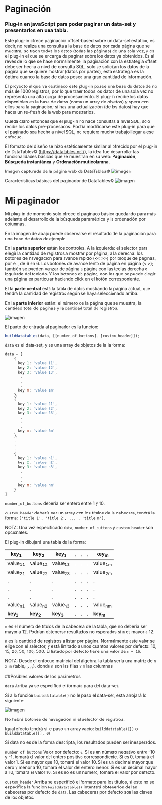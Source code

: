 # Paginación

### Plug-in en javaScript para poder paginar un data-set y presentarlos en una tabla.

Este plug-in ofrece paginación offset-based sobre un data-set estático, es decir, no realiza una consulta a la base de datos por cada página que se muestra, se traen todos los datos (todas las páginas) de una sola vez, y es el plug-in el que se encarga de paginar sobre los datos ya obtenidos. Es al revés de lo que se hace normalmente, la paginación con la estrategia offset debe ser hecha a nivel de consulta SQL, solo se solicitan los datos de la página que se quiere mostrar (datos por partes), esta estrategia es la óptima cuando la base de datos posee una gran cantidad de información.

El proyecto al que va destinado este plug-in posee una base de datos de no más de 1000 registros, por lo que traer todos los datos de una sola vez no representa una alta carga de procesamiento. El plug-in recibe los datos disponibles en la base de datos (como un array de objetos) y opera con ellos para la paginación; si hay una actualización (de los datos) hay que hacer un re-fresh de la web para mostrarlos.

Queda claro entonces que el plug-in no hace consultas a nivel SQL, solo recibe los datos pre-procesados. Podría modificarse este plug-in para que el paginado sea hecho a nivel SQL, no requiere mucho trabajo llegar a ese enfoque.

El formato del diseño se hizo estéticamente similar al ofrecido por el plug-in de DataTables© (https://datatables.net/), la idea fue desarrollar las funcionalidades básicas que se muestran en su web: **Paginación**, **Búsqueda instantánea** y **Ordenación muticolumna**.

Imagen capturada de la página web de DataTables©
![imagen](https://user-images.githubusercontent.com/51080618/188278866-4b421521-7c49-42b1-8462-20bb70597556.png)

Características básicas del paginador de DataTables©
![imagen](https://user-images.githubusercontent.com/51080618/188278634-9b507515-b5ff-42b1-8331-af2d8f0803cc.png)

# Mi paginador
Mi plug-in de momento solo ofrece el paginado básico quedando para más adelante el desarrollo de la búsqueda paramétrica y la ordenación por columnas.

En la imagen de abajo puede observarse el resultado de la paginación para una base de datos de ejemplo.

En la **parte superior** están los controles. A la izquierda: el selector para elegir la cantidad de registros a mostrar por página, a la derecha: los botones de navegación para avance rápido (<<  >>) por bloque de páginas, por ej., de 6 en 6. Los botones de avance lento de página en página (<  >); también se pueden vanzar de página a página con las teclas derecha e izquierda del teclado. Y los botones de página, con los que se puede elegir una página en particular haciendo click en el botón corresponiente.

El la **parte central** está la tabla de datos mostrando la página actual, que tendrá la cantidad de registros según se haya seleccionado arriba. 

En la **parte inferior** están: el número de la página que se muestra, la cantidad total de páginas y la cantidad total de registros.

![imagen](https://user-images.githubusercontent.com/51080618/188276244-87cf15dd-06a3-42ed-9c70-3c1701df96e2.png)

El punto de entrada al paginador es la funcion:
```javascript 
builddatatables(data, [[number_of_buttons], [custom_header]]);
```
`data` es el data-set, y es una array de objetos de la la forma:
```javascript
data = [
    {
      key 1: 'value 11',
      key 2: 'value 12',
      key 3: 'value 13',
       .
       .
       .
      key m: 'value 1m'
    },
    {
      key 1: 'value 21',
      key 2: 'value 22',
      key 3: 'value 23',
       .
       .
       .
      key m: 'value 2m'
    },
    .
    .
    .
    {
      key 1: 'value n1',
      key 2: 'value n2',
      key 3: 'value n3',
       .
       .
       .
      key m: 'value nm'
    }   
]
```
`number_of_buttons` debería ser entero entre 1 y 10.

`custom_header` debería ser un array con los títulos de la cabecera, tendrá la forma: `['title 1', 'title 2', ... , 'title m']`.

NOTA: Una vez especificado `data`, `number_of_buttons` y `custom_header` son opcionales.

El plug-in dibujará una tabla de la forma:
 
 |  key<sub>1</sub>   |  key<sub>2</sub>   |  key<sub>3</sub>   |.|.|.|  key<sub>m</sub>   |
 |---------|---------|---------|-|-|-|---------|
 | value<sub>11</sub> | value<sub>12</sub> | value<sub>13</sub> |.|.|.| value<sub>1m</sub> |
 | value<sub>21</sub> | value<sub>22</sub> | value<sub>23</sub> |.|.|.| value<sub>2m</sub> |
 |    .    |    .    |    .    |.|.|.|    .    |
 |    .    |    .    |    .    |.|.|.|    .    |
 |    .    |    .    |    .    |.|.|.|    .    |
 | value<sub>n1</sub> | value<sub>n2</sub> | value<sub>n3</sub> |.|.|.| value<sub>nm</sub> |
 |  **key<sub>1</sub>**   |  **key<sub>2</sub>**   |  **key<sub>3</sub>**   |.|.|.|  **key<sub>m</sub>**   |

`m` es el número de títulos de la cabecera de la tabla, que no debería ser mayor a 12. Podrían obtenerse resultados no esperados si `m` es mayor a 12.

`n` es la cantidad de registros a listar por página. Normalmente este valor se elige con el selector, y está limitado a unos cuantos valores por defecto: 10, 15, 20, 50, 100, 500. El listado por defecto tiene una valor de `n = 10`.

NOTA: Desde el enfoque matricial del álgebra, la tabla sería una matriz de `n x m` (table<sub>n x m</sub>), donde `n` son las filas y `m` las columnas.

##Posibles valores de los parámetros

`data`
Arriba ya se especificó el formato para del data-set.

Si a la función `builddatatable()` no le paso el data-set, esta arrojará lo siguiente:

![imagen](https://user-images.githubusercontent.com/51080618/188292340-f026cba8-7a4c-4432-a8aa-3b2060f2b4f7.png)

No habrá botones de navegación ni el selector de registros.

Igual efecto tendrá si le paso un array vacío: `builddatatable([])` o `builddatatable([], 0)`

Si data no es de la forma descripta, los resultados pueden ser inesperados.

`number_of_buttons`
Valor por defecto: `6`.
Si es un número negativo entre -10 y -1, tomará el valor del entero positivo correspondiente.
Si es 0, tomará el valor 1.
Si es mayor que 10, tomará el valor 10.
Si es un decimal mayor que cero y menor a 10, tomará el valor del entero menor.
Si es un decimal mayor a 10, tomará el valor 10.
Si es no es un número, tomará el valor por defecto.

`custom_header`
Arriba se especificó el formato para los títulos, si este no se especifica la funcion `builddatatable()` intentará obtenerlos de las cabeceras por defecto de `data`. Las cabeceras por defecto son las claves de los objetos.